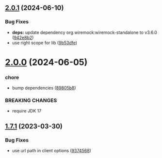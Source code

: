 ## [2.0.1](https://github.com/gravitee-io/gravitee-fetcher-bitbucket/compare/2.0.0...2.0.1) (2024-06-10)


### Bug Fixes

* **deps:** update dependency org.wiremock:wiremock-standalone to v3.6.0 ([942e8b2](https://github.com/gravitee-io/gravitee-fetcher-bitbucket/commit/942e8b261305d75d59d187fc3ce30cffff4c3d65))
* use right scope for lib ([9b53dfe](https://github.com/gravitee-io/gravitee-fetcher-bitbucket/commit/9b53dfe9578ee1942ca3cc58e5ac40ad54a8036f))

# [2.0.0](https://github.com/gravitee-io/gravitee-fetcher-bitbucket/compare/1.7.1...2.0.0) (2024-06-05)


### chore

* bump dependencies ([89805b8](https://github.com/gravitee-io/gravitee-fetcher-bitbucket/commit/89805b8ef0af6d48644e2ff14666631da1b079ad))


### BREAKING CHANGES

* require JDK 17

## [1.7.1](https://github.com/gravitee-io/gravitee-fetcher-bitbucket/compare/1.7.0...1.7.1) (2023-03-30)


### Bug Fixes

* use url path in client options ([9374568](https://github.com/gravitee-io/gravitee-fetcher-bitbucket/commit/9374568c5a8d6adce7d244c9b43fa2e79c5b2dbc))
